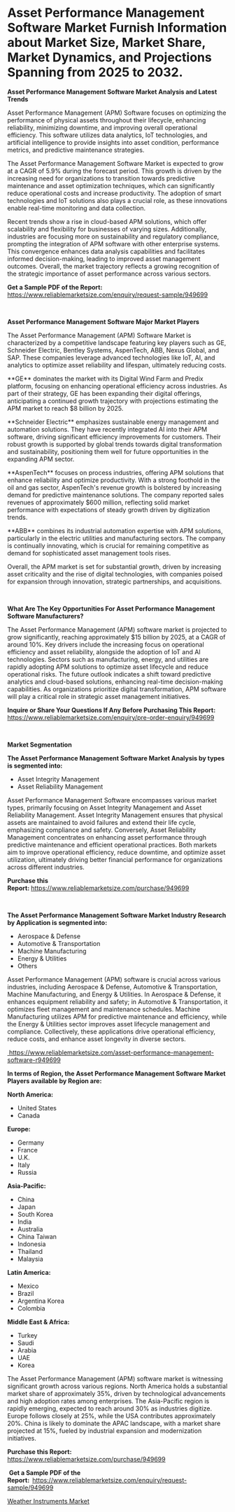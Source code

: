 <p><h1>Asset Performance Management Software Market Furnish Information about Market Size, Market Share, Market Dynamics, and Projections Spanning from 2025 to 2032.</h1></p><p><strong>Asset Performance Management Software Market Analysis and Latest Trends</strong></p>
<p><p>Asset Performance Management (APM) Software focuses on optimizing the performance of physical assets throughout their lifecycle, enhancing reliability, minimizing downtime, and improving overall operational efficiency. This software utilizes data analytics, IoT technologies, and artificial intelligence to provide insights into asset condition, performance metrics, and predictive maintenance strategies. </p><p>The Asset Performance Management Software Market is expected to grow at a CAGR of 5.9% during the forecast period. This growth is driven by the increasing need for organizations to transition towards predictive maintenance and asset optimization techniques, which can significantly reduce operational costs and increase productivity. The adoption of smart technologies and IoT solutions also plays a crucial role, as these innovations enable real-time monitoring and data collection.</p><p>Recent trends show a rise in cloud-based APM solutions, which offer scalability and flexibility for businesses of varying sizes. Additionally, industries are focusing more on sustainability and regulatory compliance, prompting the integration of APM software with other enterprise systems. This convergence enhances data analysis capabilities and facilitates informed decision-making, leading to improved asset management outcomes. Overall, the market trajectory reflects a growing recognition of the strategic importance of asset performance across various sectors.</p></p>
<p><strong>Get a Sample PDF of the Report:&nbsp;</strong> <a href="https://www.reliablemarketsize.com/enquiry/request-sample/949699?utm_campaign=2281&utm_medium=2&utm_source=Github&utm_content=ia&utm_term=07032025&utm_id=asset-performance-management-software">https://www.reliablemarketsize.com/enquiry/request-sample/949699</a></p>
<p>&nbsp;</p>
<p><strong>Asset Performance Management Software Major Market Players</strong></p>
<p><p>The Asset Performance Management (APM) Software Market is characterized by a competitive landscape featuring key players such as GE, Schneider Electric, Bentley Systems, AspenTech, ABB, Nexus Global, and SAP. These companies leverage advanced technologies like IoT, AI, and analytics to optimize asset reliability and lifespan, ultimately reducing costs.</p><p>**GE** dominates the market with its Digital Wind Farm and Predix platform, focusing on enhancing operational efficiency across industries. As part of their strategy, GE has been expanding their digital offerings, anticipating a continued growth trajectory with projections estimating the APM market to reach $8 billion by 2025.</p><p>**Schneider Electric** emphasizes sustainable energy management and automation solutions. They have recently integrated AI into their APM software, driving significant efficiency improvements for customers. Their robust growth is supported by global trends towards digital transformation and sustainability, positioning them well for future opportunities in the expanding APM sector.</p><p>**AspenTech** focuses on process industries, offering APM solutions that enhance reliability and optimize productivity. With a strong foothold in the oil and gas sector, AspenTech's revenue growth is bolstered by increasing demand for predictive maintenance solutions. The company reported sales revenues of approximately $600 million, reflecting solid market performance with expectations of steady growth driven by digitization trends.</p><p>**ABB** combines its industrial automation expertise with APM solutions, particularly in the electric utilities and manufacturing sectors. The company is continually innovating, which is crucial for remaining competitive as demand for sophisticated asset management tools rises.</p><p>Overall, the APM market is set for substantial growth, driven by increasing asset criticality and the rise of digital technologies, with companies poised for expansion through innovation, strategic partnerships, and acquisitions.</p></p>
<p>&nbsp;</p>
<p><strong>What Are The Key Opportunities For Asset Performance Management Software Manufacturers?</strong></p>
<p><p>The Asset Performance Management (APM) software market is projected to grow significantly, reaching approximately $15 billion by 2025, at a CAGR of around 10%. Key drivers include the increasing focus on operational efficiency and asset reliability, alongside the adoption of IoT and AI technologies. Sectors such as manufacturing, energy, and utilities are rapidly adopting APM solutions to optimize asset lifecycle and reduce operational risks. The future outlook indicates a shift toward predictive analytics and cloud-based solutions, enhancing real-time decision-making capabilities. As organizations prioritize digital transformation, APM software will play a critical role in strategic asset management initiatives.</p></p>
<p><strong>Inquire or Share Your Questions If Any Before Purchasing This Report:</strong> <a href="https://www.reliablemarketsize.com/enquiry/pre-order-enquiry/949699?utm_campaign=2281&utm_medium=2&utm_source=Github&utm_content=ia&utm_term=07032025&utm_id=asset-performance-management-software">https://www.reliablemarketsize.com/enquiry/pre-order-enquiry/949699</a></p>
<p>&nbsp;</p>
<p><strong>Market Segmentation</strong></p>
<p><strong>The Asset Performance Management Software Market Analysis by types is segmented into:</strong></p>
<p><ul><li>Asset Integrity Management</li><li>Asset Reliability Management</li></ul></p>
<p><p>Asset Performance Management Software encompasses various market types, primarily focusing on Asset Integrity Management and Asset Reliability Management. Asset Integrity Management ensures that physical assets are maintained to avoid failures and extend their life cycle, emphasizing compliance and safety. Conversely, Asset Reliability Management concentrates on enhancing asset performance through predictive maintenance and efficient operational practices. Both markets aim to improve operational efficiency, reduce downtime, and optimize asset utilization, ultimately driving better financial performance for organizations across different industries.</p></p>
<p><strong>Purchase this Report:&nbsp;</strong><a href="https://www.reliablemarketsize.com/purchase/949699?utm_campaign=2281&utm_medium=2&utm_source=Github&utm_content=ia&utm_term=07032025&utm_id=asset-performance-management-software">https://www.reliablemarketsize.com/purchase/949699</a></p>
<p>&nbsp;</p>
<p><strong>The Asset Performance Management Software Market Industry Research by Application is segmented into:</strong></p>
<p><ul><li>Aerospace & Defense</li><li>Automotive & Transportation</li><li>Machine Manufacturing</li><li>Energy & Utilities</li><li>Others</li></ul></p>
<p><p>Asset Performance Management (APM) software is crucial across various industries, including Aerospace & Defense, Automotive & Transportation, Machine Manufacturing, and Energy & Utilities. In Aerospace & Defense, it enhances equipment reliability and safety; in Automotive & Transportation, it optimizes fleet management and maintenance schedules. Machine Manufacturing utilizes APM for predictive maintenance and efficiency, while the Energy & Utilities sector improves asset lifecycle management and compliance. Collectively, these applications drive operational efficiency, reduce costs, and enhance asset longevity in diverse sectors.</p></p>
<p><a href="https://www.reliablemarketsize.com/asset-performance-management-software-r949699?utm_campaign=2281&utm_medium=2&utm_source=Github&utm_content=ia&utm_term=07032025&utm_id=asset-performance-management-software">&nbsp;https://www.reliablemarketsize.com/asset-performance-management-software-r949699</a></p>
<p><strong>In terms of Region, the Asset Performance Management Software Market Players available by Region are:</strong></p>
<p>
    <p> <strong> North America: </strong>
        <ul>
            <li>United States</li>
            <li>Canada</li>
        </ul>
        </p> 
    <p> <strong> Europe: </strong>
        <ul>
            <li>Germany</li>
            <li>France</li>
            <li>U.K.</li>
            <li>Italy</li>
            <li>Russia</li>
        </ul>
        </p> 
    <p> <strong> Asia-Pacific: </strong>
        <ul>
            <li>China</li>
            <li>Japan</li>
            <li>South Korea</li>
            <li>India</li>
            <li>Australia</li>
            <li>China Taiwan</li>
            <li>Indonesia</li>
            <li>Thailand</li>
            <li>Malaysia</li>
        </ul>
        </p> 
    <p> <strong> Latin America: </strong>
        <ul>
            <li>Mexico</li>
            <li>Brazil</li>
            <li>Argentina Korea</li>
            <li>Colombia</li>
        </ul>
        </p> 
    <p> <strong> Middle East & Africa: </strong>
        <ul>
            <li>Turkey</li>
            <li>Saudi</li>
            <li>Arabia</li>
            <li>UAE</li>
            <li>Korea</li>
        </ul>
    </p>
    </p>
<p><p>The Asset Performance Management (APM) software market is witnessing significant growth across various regions. North America holds a substantial market share of approximately 35%, driven by technological advancements and high adoption rates among enterprises. The Asia-Pacific region is rapidly emerging, expected to reach around 30% as industries digitize. Europe follows closely at 25%, while the USA contributes approximately 20%. China is likely to dominate the APAC landscape, with a market share projected at 15%, fueled by industrial expansion and modernization initiatives.</p></p>
<p><strong>Purchase this Report: </strong><a href="https://www.reliablemarketsize.com/purchase/949699?utm_campaign=2281&utm_medium=2&utm_source=Github&utm_content=ia&utm_term=07032025&utm_id=asset-performance-management-software">https://www.reliablemarketsize.com/purchase/949699</a></p>
<p>&nbsp;<strong>Get a Sample PDF of the Report:&nbsp;&nbsp;</strong><a href="https://www.reliablemarketsize.com/enquiry/request-sample/949699?utm_campaign=2281&utm_medium=2&utm_source=Github&utm_content=ia&utm_term=07032025&utm_id=asset-performance-management-software">https://www.reliablemarketsize.com/enquiry/request-sample/949699</a></p>
<p><strong></strong></p>
<p><p><a href="https://github.com/gullattedenna/Market-Research-Report-List-1/blob/main/weather-instruments-market.md?utm_campaign=2281&utm_medium=2&utm_source=Github&utm_content=ia&utm_term=07032025&utm_id=asset-performance-management-software">Weather Instruments Market</a></p></p>